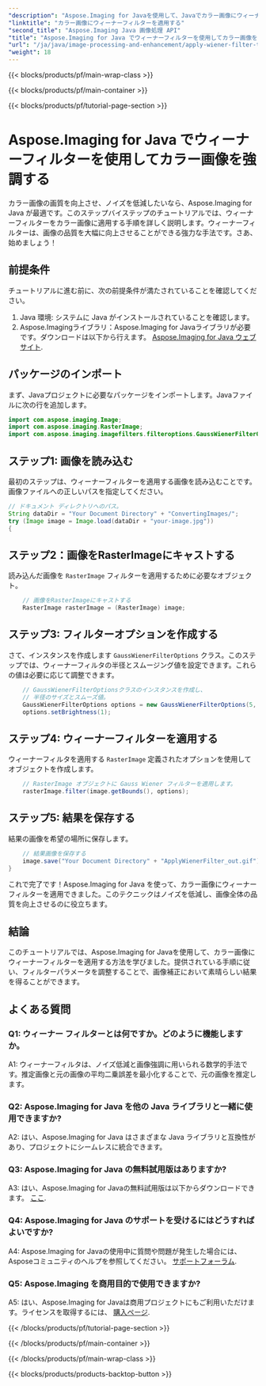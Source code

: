 ```yaml
---
"description": "Aspose.Imaging for Javaを使用して、Javaでカラー画像にウィーナーフィルターを適用する方法を学びましょう。画像の品質を向上させ、ノイズを簡単に軽減できます。"
"linktitle": "カラー画像にウィーナーフィルターを適用する"
"second_title": "Aspose.Imaging Java 画像処理 API"
"title": "Aspose.Imaging for Java でウィーナーフィルターを使用してカラー画像を強調する"
"url": "/ja/java/image-processing-and-enhancement/apply-wiener-filter-to-colored-images/"
"weight": 18
---
```


{{< blocks/products/pf/main-wrap-class >}}

{{< blocks/products/pf/main-container >}}

{{< blocks/products/pf/tutorial-page-section >}}

# Aspose.Imaging for Java でウィーナーフィルターを使用してカラー画像を強調する

カラー画像の画質を向上させ、ノイズを低減したいなら、Aspose.Imaging for Java が最適です。このステップバイステップのチュートリアルでは、ウィーナーフィルターをカラー画像に適用する手順を詳しく説明します。ウィーナーフィルターは、画像の品質を大幅に向上させることができる強力な手法です。さあ、始めましょう！

## 前提条件

チュートリアルに進む前に、次の前提条件が満たされていることを確認してください。

1. Java 環境: システムに Java がインストールされていることを確認します。
2. Aspose.Imagingライブラリ：Aspose.Imaging for Javaライブラリが必要です。ダウンロードは以下から行えます。 [Aspose.Imaging for Java ウェブサイト](https://releases。aspose.com/imaging/java/).

## パッケージのインポート

まず、Javaプロジェクトに必要なパッケージをインポートします。Javaファイルに次の行を追加します。

```java
import com.aspose.imaging.Image;
import com.aspose.imaging.RasterImage;
import com.aspose.imaging.imagefilters.filteroptions.GaussWienerFilterOptions;
```

## ステップ1: 画像を読み込む

最初のステップは、ウィーナーフィルターを適用する画像を読み込むことです。画像ファイルへの正しいパスを指定してください。

```java
// ドキュメント ディレクトリへのパス。
String dataDir = "Your Document Directory" + "ConvertingImages/";
try (Image image = Image.load(dataDir + "your-image.jpg"))
{
```

## ステップ2：画像をRasterImageにキャストする

読み込んだ画像を `RasterImage` フィルターを適用するために必要なオブジェクト。

```java
    // 画像をRasterImageにキャストする
    RasterImage rasterImage = (RasterImage) image;
```

## ステップ3: フィルターオプションを作成する

さて、インスタンスを作成します `GaussWienerFilterOptions` クラス。このステップでは、ウィーナーフィルタの半径とスムージング値を設定できます。これらの値は必要に応じて調整できます。

```java
    // GaussWienerFilterOptionsクラスのインスタンスを作成し、
    // 半径のサイズとスムーズ値。
    GaussWienerFilterOptions options = new GaussWienerFilterOptions(5, 1.5);
    options.setBrightness(1);
```

## ステップ4: ウィーナーフィルターを適用する

ウィーナーフィルタを適用する `RasterImage` 定義されたオプションを使用してオブジェクトを作成します。

```java
    // RasterImage オブジェクトに Gauss Wiener フィルターを適用します。
    rasterImage.filter(image.getBounds(), options);
```

## ステップ5: 結果を保存する

結果の画像を希望の場所に保存します。

```java
    // 結果画像を保存する
    image.save("Your Document Directory" + "ApplyWienerFilter_out.gif");
}
```

これで完了です！Aspose.Imaging for Java を使って、カラー画像にウィーナーフィルターを適用できました。このテクニックはノイズを低減し、画像全体の品質を向上させるのに役立ちます。

## 結論

このチュートリアルでは、Aspose.Imaging for Javaを使用して、カラー画像にウィーナーフィルターを適用する方法を学びました。提供されている手順に従い、フィルターパラメータを調整することで、画像補正において素晴らしい結果を得ることができます。

## よくある質問

### Q1: ウィーナー フィルターとは何ですか。どのように機能しますか。

A1: ウィーナーフィルタは、ノイズ低減と画像強調に用いられる数学的手法です。推定画像と元の画像の平均二乗誤差を最小化することで、元の画像を推定します。

### Q2: Aspose.Imaging for Java を他の Java ライブラリと一緒に使用できますか?

A2: はい、Aspose.Imaging for Java はさまざまな Java ライブラリと互換性があり、プロジェクトにシームレスに統合できます。

### Q3: Aspose.Imaging for Java の無料試用版はありますか?

A3: はい、Aspose.Imaging for Javaの無料試用版は以下からダウンロードできます。 [ここ](https://releases。aspose.com/).

### Q4: Aspose.Imaging for Java のサポートを受けるにはどうすればよいですか?

A4: Aspose.Imaging for Javaの使用中に質問や問題が発生した場合には、Asposeコミュニティのヘルプを参照してください。 [サポートフォーラム](https://forum。aspose.com/).

### Q5: Aspose.Imaging を商用目的で使用できますか?

A5: はい、Aspose.Imaging for Javaは商用プロジェクトにもご利用いただけます。ライセンスを取得するには、 [購入ページ](https://purchase。aspose.com/buy).

{{< /blocks/products/pf/tutorial-page-section >}}

{{< /blocks/products/pf/main-container >}}

{{< /blocks/products/pf/main-wrap-class >}}

{{< blocks/products/products-backtop-button >}}
